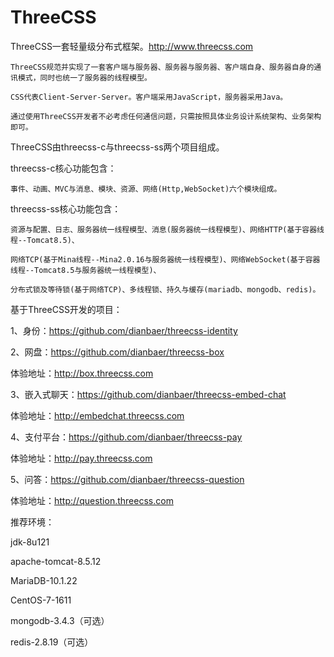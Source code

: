 # ThreeCSS

ThreeCSS一套轻量级分布式框架。http://www.threecss.com

	ThreeCSS规范并实现了一套客户端与服务器、服务器与服务器、客户端自身、服务器自身的通讯模式，同时也统一了服务器的线程模型。

	CSS代表Client-Server-Server。客户端采用JavaScript，服务器采用Java。

	通过使用ThreeCSS开发者不必考虑任何通信问题，只需按照具体业务设计系统架构、业务架构即可。


ThreeCSS由threecss-c与threecss-ss两个项目组成。


threecss-c核心功能包含：

	事件、动画、MVC与消息、模块、资源、网络(Http,WebSocket)六个模块组成。

threecss-ss核心功能包含：

	资源与配置、日志、服务器统一线程模型、消息(服务器统一线程模型)、网络HTTP(基于容器线程--Tomcat8.5)、
	
	网络TCP(基于Mina线程--Mina2.0.16与服务器统一线程模型)、网络WebSocket(基于容器线程--Tomcat8.5与服务器统一线程模型)、
	
	分布式锁及等待锁(基于网络TCP)、多线程锁、持久与缓存(mariadb、mongodb、redis)。
	

基于ThreeCSS开发的项目：


1、身份：https://github.com/dianbaer/threecss-identity


2、网盘：https://github.com/dianbaer/threecss-box
	
体验地址：http://box.threecss.com


3、嵌入式聊天：https://github.com/dianbaer/threecss-embed-chat
	
体验地址：http://embedchat.threecss.com


4、支付平台：https://github.com/dianbaer/threecss-pay
	
体验地址：http://pay.threecss.com


5、问答：https://github.com/dianbaer/threecss-question
	
体验地址：http://question.threecss.com


推荐环境：

jdk-8u121

apache-tomcat-8.5.12

MariaDB-10.1.22

CentOS-7-1611

mongodb-3.4.3（可选）

redis-2.8.19（可选）


	
	
	

